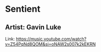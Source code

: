 # Sentient
## Artist: Gavin Luke

Link: https://music.youtube.com/watch?v=Z54PqNd8QOM&si=oNAW2s007k2kEKRN
